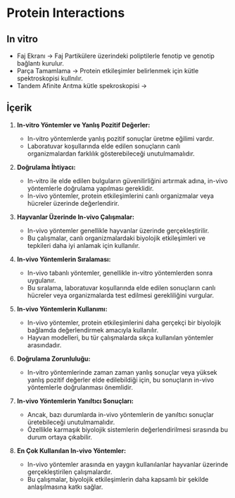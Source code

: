 # Protein Interactions

## In vitro

* Faj Ekranı -> Faj Partikülere üzerindeki poliptilerle fenotip ve genotip bağlantı kurulur.
* Parça Tamamlama -> Protein etkileşimler belirlenmek için kütle spektroskopisi kullnılır.
* Tandem Afinite Arıtma kütle spekroskopisi -> 


## İçerik

1. **In-vitro Yöntemler ve Yanlış Pozitif Değerler:**
   - In-vitro yöntemlerde yanlış pozitif sonuçlar üretme eğilimi vardır.
   - Laboratuvar koşullarında elde edilen sonuçların canlı organizmalardan farklılık gösterebileceği unutulmamalıdır.

2. **Doğrulama İhtiyacı:**
   - In-vitro ile elde edilen bulguların güvenilirliğini artırmak adına, in-vivo yöntemlerle doğrulama yapılması gereklidir.
   - In-vivo yöntemler, protein etkileşimlerini canlı organizmalar veya hücreler üzerinde değerlendirir.

3. **Hayvanlar Üzerinde In-vivo Çalışmalar:**
   - In-vivo yöntemler genellikle hayvanlar üzerinde gerçekleştirilir.
   - Bu çalışmalar, canlı organizmalardaki biyolojik etkileşimleri ve tepkileri daha iyi anlamak için kullanılır.

4. **In-vivo Yöntemlerin Sıralaması:**
   - In-vivo tabanlı yöntemler, genellikle in-vitro yöntemlerden sonra uygulanır.
   - Bu sıralama, laboratuvar koşullarında elde edilen sonuçların canlı hücreler veya organizmalarda test edilmesi gerekliliğini vurgular.

5. **In-vivo Yöntemlerin Kullanımı:**
   - In-vivo yöntemler, protein etkileşimlerini daha gerçekçi bir biyolojik bağlamda değerlendirmek amacıyla kullanılır.
   - Hayvan modelleri, bu tür çalışmalarda sıkça kullanılan yöntemler arasındadır.

6. **Doğrulama Zorunluluğu:**
   - In-vitro yöntemlerinde zaman zaman yanlış sonuçlar veya yüksek yanlış pozitif değerler elde edilebildiği için, bu sonuçların in-vivo yöntemlerle doğrulanması önemlidir.

7. **In-vivo Yöntemlerin Yanıltıcı Sonuçları:**
   - Ancak, bazı durumlarda in-vivo yöntemlerin de yanıltıcı sonuçlar üretebileceği unutulmamalıdır.
   - Özellikle karmaşık biyolojik sistemlerin değerlendirilmesi sırasında bu durum ortaya çıkabilir.

8. **En Çok Kullanılan In-vivo Yöntemler:**
   - In-vivo yöntemler arasında en yaygın kullanılanlar hayvanlar üzerinde gerçekleştirilen çalışmalardır.
   - Bu çalışmalar, biyolojik etkileşimlerin daha kapsamlı bir şekilde anlaşılmasına katkı sağlar.


